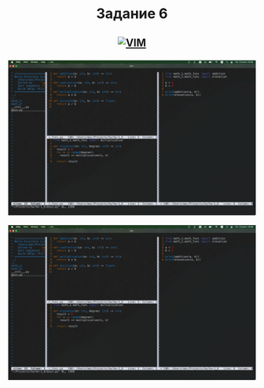 <h1 align="center">Задание 6</h1>

<h2 align="center">
  
[![VIM][VIM]][Vim-url]
</h2>

<h3 align="center">

[![IMG-1][Screenshot-1]]( "IMG-1")

[![IMG-2][Screenshot-2]]( "IMG-2")
</h3>

<!-- MARKDOWN LINKS & IMAGES -->
[Screenshot-1]: images/1.png
[Screenshot-2]: images/1.png
[VIM]: https://skillicons.dev/icons?i=vim
[Vim-url]: https://www.vim.org
